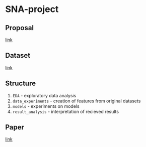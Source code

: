 # SNA-project

## Proposal
[link](https://docs.google.com/document/d/1ijseW2sQInVcpO_VmairLQjFdvvYhkO_jF973JQnvRU/edit?usp=sharing)

## Dataset

[link](https://snap.stanford.edu/data/soc-Pokec.html)

## Structure

1. ```EDA``` - exploratory data analysis
2. ```data_experiments``` - creation of features from original datasets
3. ```models``` - experiments on models
4. ```result_analysis``` - interpretation of recieved results

## Paper

[link](https://docs.google.com/document/d/1YByUGT9oz5Kr4jIcoBj_H_CH5oIJVm-OXgrAroQScnY/edit?usp=sharing)
